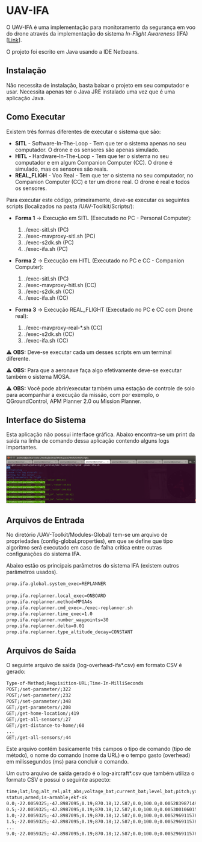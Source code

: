 # UAV-IFA

O UAV-IFA é uma implementação para monitoramento da segurança em voo do drone através da implementação do sistema *In-Flight Awareness* (IFA) [[Link](http://www.teses.usp.br/teses/disponiveis/55/55134/tde-03122015-105313/pt-br.php)].

O projeto foi escrito em Java usando a IDE Netbeans.

## Instalação

Não necessita de instalação, basta baixar o projeto em seu computador e usar. 
Necessita apenas ter o Java JRE instalado uma vez que é uma aplicação Java.

## Como Executar

Existem três formas diferentes de executar o sistema que são: 

* **SITL** - Software-In-The-Loop - Tem que ter o sistema apenas no seu computador. O drone e os sensores são apenas simulado.
* **HITL** - Hardware-In-The-Loop - Tem que ter o sistema no seu computador e em algum Companion Computer (CC). O drone é simulado, mas os sensores são reais.
* **REAL_FLIGH** - Voo Real - Tem que ter o sistema no seu computador, no Companion Computer (CC) e ter um drone real. O drone é real e todos os sensores.

Para executar este código, primeiramente, deve-se executar os seguintes scripts (localizados na pasta /UAV-Toolkit/Scripts/):

* **Forma 1** -> Execução em SITL (Executado no PC - Personal Computer):

   1. ./exec-sitl.sh                  (PC)
   2. ./exec-mavproxy-sitl.sh         (PC)
   3. ./exec-s2dk.sh                  (PC)
   4. ./exec-ifa.sh                   (PC)

* **Forma 2** -> Execução em HITL (Executado no PC e CC - Companion Computer):

   1. ./exec-sitl.sh                  (PC)
   2. ./exec-mavproxy-hitl.sh         (CC)
   3. ./exec-s2dk.sh                  (CC)
   4. ./exec-ifa.sh                   (CC)

* **Forma 3** -> Execução REAL_FLIGHT (Executado no PC e CC com Drone real):

   1. ./exec-mavproxy-real-*.sh       (CC)
   2. ./exec-s2dk.sh                  (CC)
   3. ./exec-ifa.sh                   (CC)

:warning: **OBS:** Deve-se executar cada um desses scripts em um terminal diferente.

:warning: **OBS:** Para que a aeronave faça algo efetivamente deve-se executar também o sistema MOSA.

:warning: **OBS:** Você pode abrir/executar também uma estação de controle de solo para acompanhar a execução da missão, com por exemplo, o QGroundControl, APM Planner 2.0 ou Mission Planner.

## Interface do Sistema

Esta aplicação não possui interface gráfica. Abaixo encontra-se um print da saída na linha de comando dessa aplicação contendo alguns logs importantes.

![](../Figures/exec-ifa.png)

## Arquivos de Entrada

No diretório /UAV-Toolkit/Modules-Global/ tem-se um arquivo de propriedades (config-global.properties), em que se define que tipo algoritmo será executado em caso de falha crítica entre outras configurações do sistema IFA.

Abaixo estão os principais parâmetros do sistema IFA (existem outros parâmetros usados). 

```
prop.ifa.global.system_exec=REPLANNER

prop.ifa.replanner.local_exec=ONBOARD
prop.ifa.replanner.method=MPGA4s
prop.ifa.replanner.cmd_exec=./exec-replanner.sh
prop.ifa.replanner.time_exec=1.0
prop.ifa.replanner.number_waypoints=30
prop.ifa.replanner.delta=0.01
prop.ifa.replanner.type_altitude_decay=CONSTANT
```

## Arquivos de Saída

O seguinte arquivo de saída (log-overhead-ifa*.csv) em formato CSV é gerado: 

```
Type-of-Method;Requisition-URL;Time-In-MilliSeconds
POST;/set-parameter/;322
POST;/set-parameter/;232
POST;/set-parameter/;348
GET;/get-parameters/;208
GET;/get-home-location/;419
GET;/get-all-sensors/;27
GET;/get-distance-to-home/;60
...
GET;/get-all-sensors/;44
```

Este arquivo contém basicamente três campos o tipo de comando (tipo de método), o nome do comando (nome da URL) e o tempo gasto (overhead) em milissegundos (ms) para concluir o comando.

Um outro arquivo de saída gerado é o log-aircraft*.csv que também utiliza o formato CSV e possui o seguinte aspecto:

```
time;lat;lng;alt_rel;alt_abs;voltage_bat;current_bat;level_bat;pitch;yaw;roll;vx;vy;vz;fixtype;satellitesvisible;eph;epv;heading;groundspeed;airspeed;mode;system-status;armed;is-armable;ekf-ok
0.0;-22.0059325;-47.8987095;0.19;870.18;12.587;0.0;100.0;0.005283987149596214;0.4842582046985626;-0.008793571032583714;0.0;-0.31;0.05;3;10;121;65535;27.0;0.0;0.0;STABILIZE;STANDBY;false;true;true
0.5;-22.0059325;-47.8987095;0.19;870.18;12.587;0.0;100.0;0.005300106015056372;0.48441487550735474;-0.008804457262158394;0.0;-0.31;0.05;3;10;121;65535;27.0;0.0;0.0;STABILIZE;STANDBY;false;true;true
1.0;-22.0059325;-47.8987095;0.19;870.18;12.587;0.0;100.0;0.005296911578625441;0.48446178436279297;-0.008803870528936386;0.0;-0.31;0.05;3;10;121;65535;27.0;0.0;0.0;STABILIZE;STANDBY;false;true;true
1.5;-22.0059325;-47.8987095;0.19;870.18;12.587;0.0;100.0;0.005296911578625441;0.48446178436279297;-0.008803870528936386;0.0;-0.31;0.05;3;10;121;65535;27.0;0.0;0.0;STABILIZE;STANDBY;false;true;true
...
9.0;-22.0059325;-47.8987095;0.19;870.18;12.587;0.0;100.0;0.005296911578625441;0.48446178436279297;-0.008803870528936386;0.0;-0.31;0.05;3;10;121;65535;27.0;0.0;0.0;STABILIZE;STANDBY;false;true;true
```

